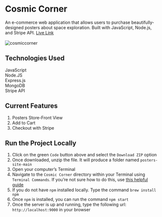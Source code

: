 # Cosmic Corner

An e-commerce web application that allows users to purchase beautifully-designed posters about space exploration. Built with JavaScript, Node.js, and Stripe API. [Live Link](https://posters-site.cyclic.app/) <br/>
 <br/> 
![cosmiccorner](https://raw.githubusercontent.com/marshatiisa/posters-site/main/cosmic-corner.png)

## Technologies Used
JavaScript <br/>
Node.JS <br/>
Express.js <br/>
MongoDB <br/>
Stripe API <br/>

## Current Features
1. Posters Store-Front View
2. Add to Cart
3. Checkout with Stripe 

## Run the Project Locally
1. Click on the green `Code` button above and select the `Download ZIP` option
2. Once downloaded, unzip the file. It will produce a folder named `posters-site-main`
3. Open your computer’s Terminal
4. Navigate to the `Cosmic Corner` directory within your Terminal using `Terminal Commands`. If you’re not sure how to do this, use [this helpful guide](https://towardsdatascience.com/17-terminal-commands-every-programmer-should-know-4fc4f4a5e20e)
5. If you do not have `npm` installed locally. Type the command `brew install npm`
6. Once `npm` is installed, you can run the command `npm start`
7. Once the server is up and running, type the following url: `http://localhost:9000` in your browser
